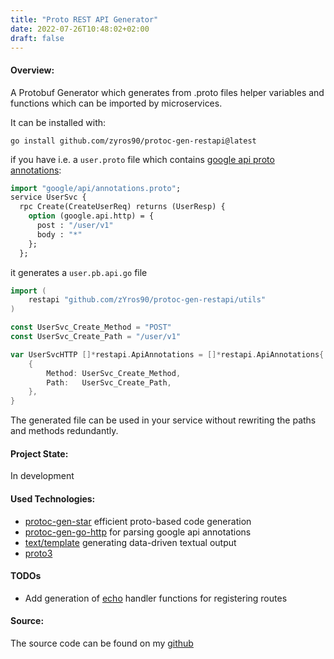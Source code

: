 ```yaml
---
title: "Proto REST API Generator"
date: 2022-07-26T10:48:02+02:00
draft: false
---
```


#### Overview:
A Protobuf Generator which generates from .proto files helper variables and functions which can be imported by microservices.

It can be installed with:
```
go install github.com/zyros90/protoc-gen-restapi@latest
```

if you have i.e. a `user.proto` file which contains [google api proto annotations](https://github.com/googleapis/googleapis/blob/master/google/api/annotations.proto):
```proto
import "google/api/annotations.proto";
service UserSvc {
  rpc Create(CreateUserReq) returns (UserResp) {
    option (google.api.http) = {
      post : "/user/v1"
      body : "*"
    };
  };
```

it generates a `user.pb.api.go` file
```go
import (
	restapi "github.com/zYros90/protoc-gen-restapi/utils"
)

const UserSvc_Create_Method = "POST"
const UserSvc_Create_Path = "/user/v1"

var UserSvcHTTP []*restapi.ApiAnnotations = []*restapi.ApiAnnotations{
	{
		Method: UserSvc_Create_Method,
		Path:   UserSvc_Create_Path,
	},
}
```

The generated file can be used in your service without rewriting the paths and methods redundantly.


#### Project State:
In development

#### Used Technologies:
* [protoc-gen-star](https://github.com/lyft/protoc-gen-star) efficient proto-based code generation
* [protoc-gen-go-http](https://github.com/go-kratos/kratos/tree/main/cmd/protoc-gen-go-http) for parsing google api annotations
* [text/template](https://pkg.go.dev/text/template) generating data-driven textual output
* [proto3](https://developers.google.com/protocol-buffers/docs/proto3)


#### TODOs
* Add generation of [echo](https://echo.labstack.com/) handler functions for registering routes

#### Source: 
The source code can be found on my [github](https://github.com/zyros90/protoc-gen-restapi)
